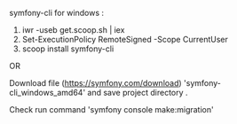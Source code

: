 

symfony-cli for windows : 
1) iwr -useb get.scoop.sh | iex
2) Set-ExecutionPolicy RemoteSigned -Scope CurrentUser
3) scoop install symfony-cli

OR

Download file (https://symfony.com/download) 'symfony-cli_windows_amd64' and save project directory .

Check run command 'symfony console make:migration'
